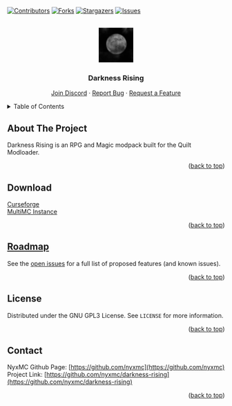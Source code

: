 <a name="readme-top"></a>

<!-- PROJECT SHIELDS -->
<!--
*** I'm using markdown "reference style" links for readability.
*** Reference links are enclosed in brackets [ ] instead of parentheses ( ).
*** See the bottom of this document for the declaration of the reference variables
*** for contributors-url, forks-url, etc. This is an optional, concise syntax you may use.
*** https://www.markdownguide.org/basic-syntax/#reference-style-links
-->
[![Contributors][contributors-shield]][contributors-url]
[![Forks][forks-shield]][forks-url]
[![Stargazers][stars-shield]][stars-url]
[![Issues][issues-shield]][issues-url]



<!-- PROJECT LOGO -->
<br />
<div align="center">
  <a href="https://github.com/nyxmc/darkness-rising">
    <img src="icon.png" alt="Logo" width="80" height="80">
  </a>

<h3 align="center">Darkness Rising</h3>

  <p align="center">
    <a href="https://discord.gg/A7yWRPrwKT">Join Discord</a>
    ·
    <a href="https://github.com/nyxmc/darkness-rising/issues">Report Bug</a>
    ·
    <a href="https://github.com/nyxmc/darkness-rising/issues">Request a Feature</a>
  </p>
</div>



<!-- TABLE OF CONTENTS -->
<details>
  <summary>Table of Contents</summary>
  <ol>
    <li><a href="#about-the-project">About The Project</a></li>
    <li><a href="#download">Download</a></li>
    <li><a href="#roadmap">Roadmap</a></li>
    <li><a href="#license">License</a></li>
    <li><a href="#contact">Contact</a></li>
  </ol>
</details>



<!-- ABOUT THE PROJECT -->
## About The Project

Darkness Rising is an RPG and Magic modpack built for the Quilt Modloader. 

<p align="right">(<a href="#readme-top">back to top</a>)</p>



<!-- DOWNLOAD -->
## Download

[Curseforge]()
<br />
[MultiMC Instance]()

<p align="right">(<a href="#readme-top">back to top</a>)</p>



<!-- ROADMAP -->
## [Roadmap](https://github.com/orgs/nyxmc/projects/1)
See the [open issues](https://github.com/nyxmc/darkness-rising/issues) for a full list of proposed features (and known issues).

<p align="right">(<a href="#readme-top">back to top</a>)</p>



<!-- LICENSE -->
## License

Distributed under the GNU GPL3 License. See `LICENSE` for more information.

<p align="right">(<a href="#readme-top">back to top</a>)</p>



<!-- CONTACT -->
## Contact

NyxMC Github Page: [https://github.com/nyxmc](https://github.com/nyxmc)
<br />
Project Link: [https://github.com/nyxmc/darkness-rising](https://github.com/nyxmc/darkness-rising)

<p align="right">(<a href="#readme-top">back to top</a>)</p>

<!-- MARKDOWN LINKS & IMAGES -->
<!-- https://www.markdownguide.org/basic-syntax/#reference-style-links -->
[contributors-shield]: https://img.shields.io/github/contributors/nyxmc/darkness-rising.svg?style=for-the-badge
[contributors-url]: https://github.com/nyxmc/darkness-rising/graphs/contributors
[forks-shield]: https://img.shields.io/github/forks/nyxmc/darkness-rising.svg?style=for-the-badge
[forks-url]: https://github.com/nyxmc/darkness-rising/network/members
[stars-shield]: https://img.shields.io/github/stars/nyxmc/darkness-rising.svg?style=for-the-badge
[stars-url]: https://github.com/nyxmc/darkness-rising/stargazers
[issues-shield]: https://img.shields.io/github/issues/nyxmc/darkness-rising.svg?style=for-the-badge
[issues-url]: https://github.com/nyxmc/darkness-rising/issues
[license-shield]: https://img.shields.io/github/license/nyxmc/darkness-rising.svg?style=for-the-badge
[license-url]: https://github.com/nyxmc/darkness-rising/blob/main/LICENSE
